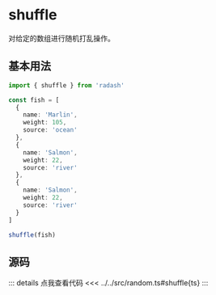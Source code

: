 # shuffle

对给定的数组进行随机打乱操作。

## 基本用法

```ts
import { shuffle } from 'radash'

const fish = [
  {
    name: 'Marlin',
    weight: 105,
    source: 'ocean'
  },
  {
    name: 'Salmon',
    weight: 22,
    source: 'river'
  },
  {
    name: 'Salmon',
    weight: 22,
    source: 'river'
  }
]

shuffle(fish)
```

## 源码

::: details 点我查看代码
<<< ../../src/random.ts#shuffle{ts}
:::
